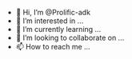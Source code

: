 - 👋 Hi, I’m @Prolific-adk
- 👀 I’m interested in ...
- 🌱 I’m currently learning ...
- 💞️ I’m looking to collaborate on ...
- 📫 How to reach me ...

<!---
Prolific-adk/Prolific-adk is a ✨ special ✨ repository because its `README.md` (this file) appears on your GitHub profile.
You can click the Preview link to take a look at your changes.
--->
